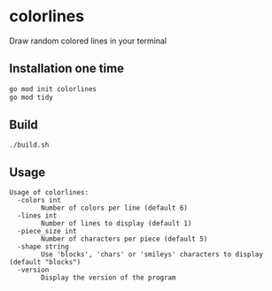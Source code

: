 # colorlines
Draw random colored lines in your terminal


## Installation one time
```bash
go mod init colorlines
go mod tidy
```

## Build

    ./build.sh

## Usage

    Usage of colorlines:
      -colors int
            Number of colors per line (default 6)
      -lines int
            Number of lines to display (default 1)
      -piece_size int
            Number of characters per piece (default 5)
      -shape string
            Use 'blocks', 'chars' or 'smileys' characters to display (default "blocks")
      -version
            Display the version of the program



